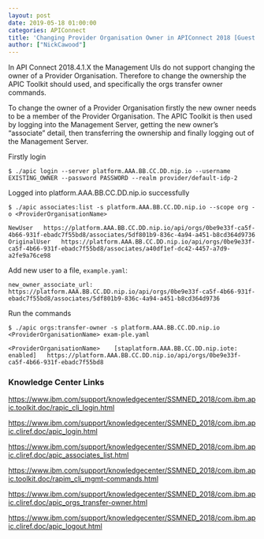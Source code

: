 ```yaml
---
layout: post
date: 2019-05-18 01:00:00
categories: APIConnect
title: 'Changing Provider Organisation Owner in APIConnect 2018 [Guest Post by Nick Cawood]'
author: ["NickCawood"]
---
```


In API Connect 2018.4.1.X the Management UIs do not support changing the owner of a Provider Organisation. Therefore to change the ownership the APIC Toolkit should used, and specifically the orgs transfer owner commands.
<!--more-->
To change the owner of a Provider Organisation firstly the new owner needs to be a member of the Provider Organisation. The APIC Toolkit is then used by logging into the Management Server, getting the new owner’s “associate” detail, then transferring the ownership and finally logging out of the Management Server.


Firstly login

`$ ./apic login --server platform.AAA.BB.CC.DD.nip.io --username EXISTING_OWNER --password PASSWORD --realm provider/default-idp-2`

Logged into platform.AAA.BB.CC.DD.nip.io successfully

```
$ ./apic associates:list -s platform.AAA.BB.CC.DD.nip.io --scope org -o <ProviderOrganisationName>

NewUser   https://platform.AAA.BB.CC.DD.nip.io/api/orgs/0be9e33f-ca5f-4b66-931f-ebadc7f55bd8/associates/5df801b9-836c-4a94-a451-b8cd364d9736
OriginalUser   https://platform.AAA.BB.CC.DD.nip.io/api/orgs/0be9e33f-ca5f-4b66-931f-ebadc7f55bd8/associates/a40df1ef-dc42-4457-a7d9-a2fe9a76ce98
```

Add new user to a file, `example.yaml`:
```
new_owner_associate_url:  https://platform.AAA.BB.CC.DD.nip.io/api/orgs/0be9e33f-ca5f-4b66-931f-ebadc7f55bd8/associates/5df801b9-836c-4a94-a451-b8cd364d9736
```

Run the commands

```
$ ./apic orgs:transfer-owner -s platform.AAA.BB.CC.DD.nip.io <ProviderOrganisationName> exam-ple.yaml

<ProviderOrganisationName>    [staplatform.AAA.BB.CC.DD.nip.iote: enabled]   https://platform.AAA.BB.CC.DD.nip.io/api/orgs/0be9e33f-ca5f-4b66-931f-ebadc7f55bd8
```


### Knowledge Center Links
https://www.ibm.com/support/knowledgecenter/SSMNED_2018/com.ibm.apic.toolkit.doc/rapic_cli_login.html

https://www.ibm.com/support/knowledgecenter/SSMNED_2018/com.ibm.apic.cliref.doc/apic_login.html

https://www.ibm.com/support/knowledgecenter/SSMNED_2018/com.ibm.apic.cliref.doc/apic_associates_list.html

https://www.ibm.com/support/knowledgecenter/SSMNED_2018/com.ibm.apic.toolkit.doc/rapim_cli_mgmt-commands.html

https://www.ibm.com/support/knowledgecenter/SSMNED_2018/com.ibm.apic.cliref.doc/apic_orgs_transfer-owner.html

https://www.ibm.com/support/knowledgecenter/SSMNED_2018/com.ibm.apic.cliref.doc/apic_logout.html
